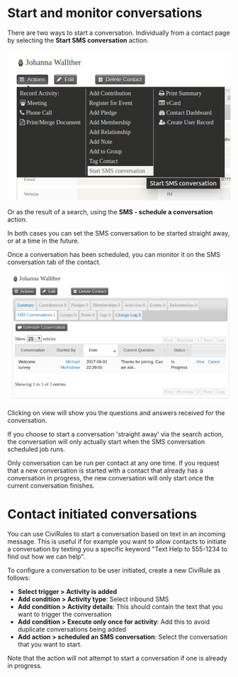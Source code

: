 # Start and monitor conversations

There are two ways to start a conversation. Individually from a contact page by selecting the **Start SMS conversation** action.

![SMS conversations](./sms-conversation-contact-start.png)

Or as the result of a search, using the **SMS - schedule a conversation** action.

In both cases you can set the SMS conversation to be started straight away, or at a time in the future.

Once a conversation has been scheduled, you can monitor it on the SMS conversation tab of the contact.

![SMS conversations](./sms-conversation-monitor.png)

Clicking on view will show you the questions and answers received for the conversation.

If you choose to start a conversation 'straight away' via the search action, the conversation will only actually start when the SMS conversation scheduled job runs.

Only conversation can be run per contact at any one time. If you request that a new conversation is started with a contact that already has a conversation in progress, the new conversation will only start once the current conversation finishes.

# Contact initiated conversations

You can use CiviRules to start a conversation based on text in an incoming message. This is useful if for example you want to allow contacts to initiate a conversation by texting you a specific keyword "Text Help to 555-1234 to find out how we can help".

To configure a conversation to be user initiated, create a new CiviRule as follows:

* **Select trigger > Activity is added**
* **Add condition > Activity type**: Select inbound SMS
* **Add condition > Activity details**: This should contain the text that you want to trigger the conversation
* **Add condition > Execute only once for activity**: Add this to avoid duplicate conversations being added
* **Add action > scheduled an SMS conversation**: Select the conversation that you want to start.

Note that the action will not attempt to start a conversation if one is already in progress.
